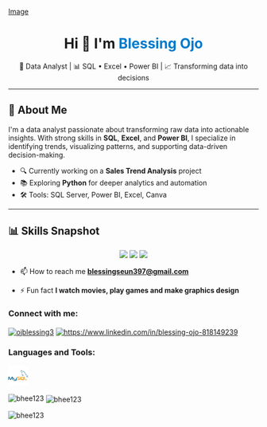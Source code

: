  [Image](https://github.com/user-attachments/assets/b9dbbf8b-f54c-4fc5-bdac-502ef9af615a)

<h1 align="center">Hi 👋 I'm <span style="color:#007ACC;">Blessing Ojo</span> </h1>

<p align="center">
  🎯 Data Analyst | 📊 SQL • Excel • Power BI | 📈 Transforming data into decisions  
</p>

---

## 🚀 About Me

I'm a data analyst passionate about transforming raw data into actionable insights. With strong skills in **SQL**, **Excel**, and **Power BI**, I specialize in identifying trends, visualizing patterns, and supporting data-driven decision-making.

- 🔍 Currently working on a **Sales Trend Analysis** project
- 📚 Exploring **Python** for deeper analytics and automation
- 🛠️ Tools: SQL Server, Power BI, Excel, Canva

---

## 📊 Skills Snapshot

<p align="center">
  <img src="https://img.shields.io/badge/SQL-00758F?style=for-the-badge&logo=sql&logoColor=white"/>
  <img src="https://img.shields.io/badge/Excel-217346?style=for-the-badge&logo=microsoft-excel&logoColor=white"/>
  <img src="https://img.shields.io/badge/Power%20BI-F2C811?style=for-the-badge&logo=powerbi&logoColor=black"/>
</p>


- 📫 How to reach me **blessingseun397@gmail.com**

- ⚡ Fun fact **I watch movies, play games and make graphics design**

<h3 align="left">Connect with me:</h3>
<p align="left">
<a href="https://twitter.com/ojblessing3" target="blank"><img align="center" src="https://raw.githubusercontent.com/rahuldkjain/github-profile-readme-generator/master/src/images/icons/Social/twitter.svg" alt="ojblessing3" height="30" width="40" /></a>
<a href="https://linkedin.com/in/https://www.linkedin.com/in/blessing-ojo-818149239" target="blank"><img align="center" src="https://raw.githubusercontent.com/rahuldkjain/github-profile-readme-generator/master/src/images/icons/Social/linked-in-alt.svg" alt="https://www.linkedin.com/in/blessing-ojo-818149239" height="30" width="40" /></a>
</p>

<h3 align="left">Languages and Tools:</h3>
<p align="left"> <a href="https://www.mysql.com/" target="_blank" rel="noreferrer"> <img src="https://raw.githubusercontent.com/devicons/devicon/master/icons/mysql/mysql-original-wordmark.svg" alt="mysql" width="40" height="40"/> </a> </p>

<p><img align="left" src="https://github-readme-stats.vercel.app/api/top-langs?username=bhee123&show_icons=true&locale=en&layout=compact" alt="bhee123" /></p>

<p>&nbsp;<img align="center" src="https://github-readme-stats.vercel.app/api?username=bhee123&show_icons=true&locale=en" alt="bhee123" /></p>

<p><img align="center" src="https://github-readme-streak-stats.herokuapp.com/?user=bhee123&" alt="bhee123" /></p>
